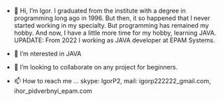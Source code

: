 - 👋 Hi, I’m Igor. I graduated from the institute with a degree in programming long ago in 1996. But then, it so happened that I never started working in my specialty.
But programming has remained my hobby. And now, I have a little more time for my hobby, learning JAVA.
UPADATE: From 2022 I working as JAVA developer at EPAM Systems.

- 👀 I’m nterested in JAVA
- 💞️ I’m looking to collaborate on any project for beginners.
- 📫 How to reach me ... skype: IgorP2, mail: igorp222222_gmail.com, ihor_pidverbnyi_epam.com

<!---
IgorP22/IgorP22 is a ✨ special ✨ repository because its `README.md` (this file) appears on your GitHub profile.
You can click the Preview link to take a look at your changes.
--->
